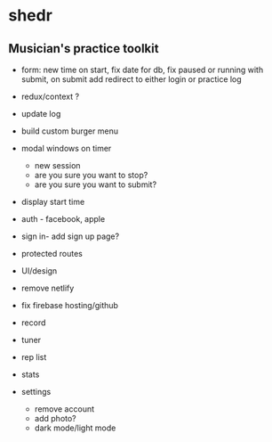 # shedr
## Musician's practice toolkit

* form: new time on start, fix date for db, fix paused or running with submit, on submit add redirect to either login or practice log
* redux/context ?

* update log
* build custom burger menu
* modal windows on timer
  * new session
  * are you sure you want to stop?
  * are you sure you want to submit?
* display start time
* auth - facebook, apple
* sign in- add sign up page?
* protected routes
* UI/design
* remove netlify
* fix firebase hosting/github 
* record
* tuner
* rep list
* stats
* settings
  * remove account
  * add photo?
  * dark mode/light mode
  